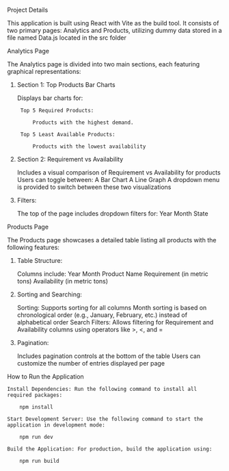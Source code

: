 Project Details

This application is built using React with Vite as the build tool. It consists of two primary pages: Analytics and Products, utilizing dummy data stored in a file named Data.js located in the src folder

Analytics Page

The Analytics page is divided into two main sections, each featuring graphical representations:

1. Section 1: Top Products Bar Charts

    Displays bar charts for:
   
        Top 5 Required Products:
   
            Products with the highest demand.
   
        Top 5 Least Available Products:
   
            Products with the lowest availability

3. Section 2: Requirement vs Availability

    Includes a visual comparison of Requirement vs Availability for products
    Users can toggle between:
        A Bar Chart
        A Line Graph
    A dropdown menu is provided to switch between these two visualizations

4. Filters:

    The top of the page includes dropdown filters for:
        Year
        Month
        State


Products Page

The Products page showcases a detailed table listing all products with the following features:

1. Table Structure:

    Columns include:
        Year
        Month
        Product Name
        Requirement (in metric tons)
        Availability (in metric tons)


2. Sorting and Searching:

    Sorting:
        Supports sorting for all columns
        Month sorting is based on chronological order (e.g., January, February, etc.) instead of alphabetical order
    Search Filters:
        Allows filtering for Requirement and Availability columns using operators like >, <, and =


3. Pagination:

    Includes pagination controls at the bottom of the table
    Users can customize the number of entries displayed per page



How to Run the Application

    Install Dependencies: Run the following command to install all required packages:

        npm install

    Start Development Server: Use the following command to start the application in development mode:

        npm run dev

    Build the Application: For production, build the application using:
    
        npm run build
